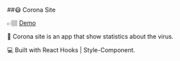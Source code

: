 ##😷 Corona Site

👉🏽 [Demo](https://corona-data-stats.netlify.com)

🌟 Corona site is an app that show statistics about the virus. 

💻 Built with React Hooks | Style-Component.
